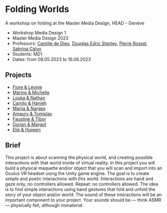 # Folding Worlds
A workshop on folding at the Master Media Design, HEAD – Genève

- Workshop Media Design 1
- Master Media Design 2023
- Professors: [Camille de Dieu](https://xy-z1.xyz), [Douglas Edric Stanley](https://abstractmachine.net), [Pierre Rossel](https://www.hesge.ch/head/annuaire/pierre-rossel), [Sabrina Calvo](https://fr.wikipedia.org/wiki/Sabrina_Calvo)
- Students: MD1
- Dates: from 08.05.2023 to 16.06.2023

## Projects
- [Flore & Léonie](https://github.com/Limonello/head-md-folding-worlds)
- [Marine & Michelle](https://github.com/michelle-po/folding-worlds)
- [Louka & Nathan](https://github.com/zweifelna/head-md-folding-worlds)
- [Camilo & Hanieh](https://github.com/haniehrashid/head-md-folding-worlds)
- [Mariia & Narges](https://github.com/MariiaGulkova/head-md-folding-worlds-/tree/main)
- [Amaury & Tomislav](https://github.com/AmauryHamon/head-md-folding-worlds)
- [Faustine & Tibor](https://)
- [Dorian & Margot](https://github.com/DorianJov/head-md-folding-worlds)
- [Elie & Huiwen](https://github.com/huiwenzang/head-md-folding-worlds)

## Brief
This project is about scanning the physical world, and creating possible interactions with that world inside of virtual reality. In this project you will build a physical maquette and/or object that you will scan and import into an Oculus VR headset using the Unity game engine. The goal is to create simple and poetic interactions with this world. Interactions are hand and gaze only, no controllers allowed. Repeat: no controllers allowed. The idea is to find simple interactions using hand gestures that fold and unfold the story of your object and/or world. The sound of these interactions will be an important component to your project. Your sounds should be — think ASMR — physically felt, although immaterial.